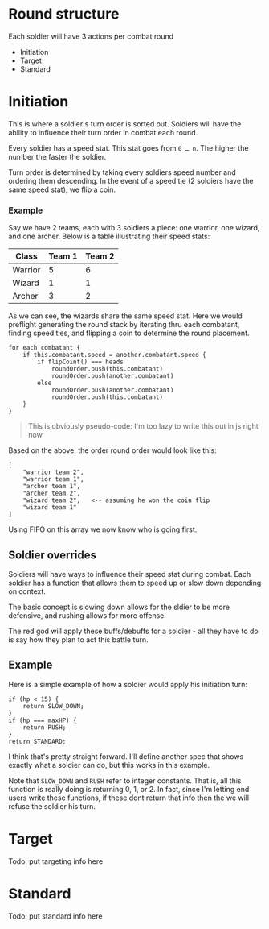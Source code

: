 # Round structure

Each soldier will have 3 actions per combat round

* Initiation
* Target
* Standard

# Initiation

This is where a soldier's turn order is sorted out. Soldiers will have the ability to influence their turn order in combat each round.

Every soldier has a speed stat. This stat goes from `0 … n`. The higher the number the faster the soldier.

Turn order is determined by taking every soldiers speed number and ordering them descending. In the event of a speed tie (2 soldiers have the same speed stat), we flip a coin.

### Example

Say we have 2 teams, each with 3 soldiers a piece: one warrior, one wizard, and one archer. Below is a table illustrating their speed stats:

| Class | Team 1 | Team 2 |
| ---- | ---- | ----| 
| Warrior| 5 | 6 |
| Wizard | 1 | 1 |
| Archer | 3 | 2 |

As we can see, the wizards share the same speed stat. Here we would preflight generating the round stack by iterating thru each combatant, finding speed ties, and flipping a coin to determine the round placement.

	for each combatant {
		if this.combatant.speed = another.combatant.speed {
			if flipCoint() === heads
				roundOrder.push(this.combatant)
				roundOrder.push(another.combatant)
			else
				roundOrder.push(another.combatant)
				roundOrder.push(this.combatant)
		}
	}
> This is obviously pseudo-code: I'm too lazy to write this out in js right now

Based on the above, the order round order would look like this:
	
	[
		"warrior team 2",
		"warrior team 1",
		"archer team 1",
		"archer team 2",
		"wizard team 2",   <-- assuming he won the coin flip
		"wizard team 1"
	]
	
Using FIFO on this array we now know who is going first.

## Soldier overrides

Soldiers will have ways to influence their speed stat during combat. Each soldier has a function that allows them to speed up or slow down depending on context.

The basic concept is slowing down allows for the sldier to be more defensive, and rushing allows for more offense.

The red god will apply these buffs/debuffs for a soldier - all they have to do is say how they plan to act this battle turn.

## Example

Here is a simple example of how a soldier would apply his initiation turn:

	if (hp < 15) {
		return SLOW_DOWN;
	}
	if (hp === maxHP) {
		return RUSH;
	}
	return STANDARD;

I think that's pretty straight forward. I'll define another spec that shows exactly what a soldier can do, but this works in this example.

Note that `SLOW_DOWN` and `RUSH` refer to integer constants. That is, all this function is really doing is returning 0, 1, or 2. In fact, since I'm letting end users write these functions, if these dont return that info then the we will refuse the soldier his turn.

# Target

Todo: put targeting info here

# Standard

Todo: put standard info here

